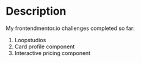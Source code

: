 # Description

My frontendmentor.io challenges completed so far:
1. Loopstudios
2. Card profile component
3. Interactive pricing component